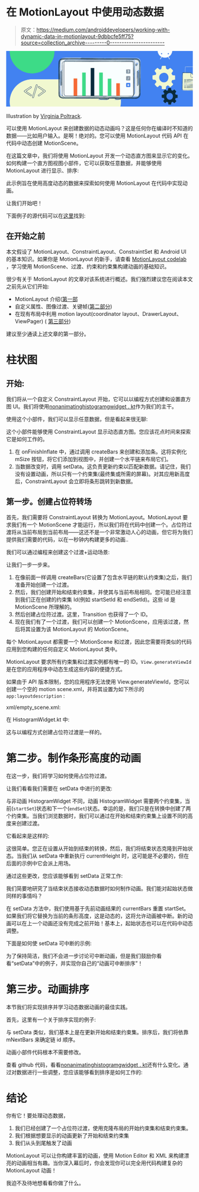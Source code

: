 # 在 MotionLayout 中使用动态数据

> 原文：<https://medium.com/androiddevelopers/working-with-dynamic-data-in-motionlayout-9dbbcfe5ff75?source=collection_archive---------0----------------------->

![](img/5007c514b0aefc93100c7303eacb5ba5.png)

Illustration by [Virginia Poltrack](/@VPoltrack).

可以使用 MotionLayout 来创建数据的动态动画吗？这是任何你在编译时不知道的数据——比如用户输入。是啊！绝对的。您可以使用 MotionLayout 代码 API 在代码中动态创建 MotionScene。

在这篇文章中，我们将使用 MotionLayout 开发一个动态直方图来显示它的变化。如何构建一个直方图视图小部件，它可以获取任意数据，并能够使用 MotionLayout 进行显示、排序:

此示例旨在使用高度动态的数据来探索如何使用 MotionLayout 在代码中实现动画。

让我们开始吧！

下面例子的源代码可以在[这里](https://github.com/android/views-widgets-samples/tree/master/ConstraintLayoutExamples/motionlayout/src/main/java/com/google/androidstudio/motionlayoutexample/histogramdemo)找到:

## 在开始之前

本文假设了 MotionLayout、ConstraintLayout、ConstraintSet 和 Android UI 的基本知识。如果你是 MotionLayout 的新手，请查看 [MotionLayout codelab](https://codelabs.developers.google.com/codelabs/motion-layout/index.html) ，学习使用 MotionScene、过渡、约束和约束集构建动画的基础知识。

很少有关于 MotionLayout 的文章对该系统进行概述。我们强烈建议您在阅读本文之前先从它们开始:

*   MotionLayout 介绍([第一部](/p/29208674b10d)
*   自定义属性、图像过渡、关键帧([第二部分](/p/a31acc084f59))
*   在现有布局中利用 motion layout(coordinator layout、DrawerLayout、ViewPager) ( [第三部分](/p/47cd64d51a5))

建议至少通读上述文章的第一部分。

# 柱状图

## 开始:

我们将从一个自定义 ConstraintLayout 开始，它可以以编程方式创建和设置直方图 UI。我们将使用[nonanimatinghistogramgwidget . kt](https://github.com/android/views-widgets-samples/blob/master/ConstraintLayoutExamples/motionlayout/src/main/java/com/google/androidstudio/motionlayoutexample/histogramdemo/NonAnimatingHistogramWidget.kt)作为我们的主干。

使用这个小部件，我们可以显示任意数据，但是看起来很无聊:

这个小部件能够使用 ConstraintLayout 显示动态直方图。您应该花点时间来探索它是如何工作的。

1.  在 onFinishInflate 中，通过调用 createBars 来创建和添加条。这将实例化 mSize 按钮，将它们添加到视图中，并创建一个水平链来布局它们。
2.  当数据改变时，调用 setData。这负责更新约束以匹配新数据。请记住，我们没有设置动画，所以只有一个约束集(最终集或所需的屏幕)。对其应用新高度后，ConstraintLayout 会立即将条形跳转到新数据。

## 第一步。创建占位符转场

首先，我们需要将 ConstraintLayout 转换为 MotionLayout。MotionLayout 要求我们有一个 MotionScene 才能运行，所以我们将在代码中创建一个。占位符过渡将从当前布局到当前布局——这还不是一个非常激动人心的动画，但它将为我们提供我们需要的代码，以在一秒钟内构建更多的动画..

我们可以通过编程来创建这个过渡+运动场景:

让我们一步一步来。

1.  在像前面一样调用 createBars(它设置了包含水平链的默认约束集)之后，我们准备开始创建一个过渡。
2.  然后，我们创建开始和结束约束集，并使其与当前布局相同。您可能已经注意到我们正在创建的约束集 Id(例如 startSetId 和 endSetId)。这些 id 是 MotionScene 所理解的。
3.  然后创建占位符过渡。这里，Transition 也获得了一个 ID。
4.  现在我们有了一个过渡，我们可以创建一个 MotionScene，应用该过渡，然后将其设置为该 MotionLayout 的 MotionScene。

每个 MotionLayout 都需要一个 MotionScene 和过渡，因此您需要将类似的代码应用到您构建的任何自定义 MotionLayout 类中。

MotionLayout 要求所有约束集和过渡实例都有唯一的 ID。`View.generateViewId` 是在您的应用程序中动态生成这些内容的便捷方式。

如果由于 API 版本限制，您的应用程序无法使用 View.generateViewId，您可以创建一个空的 motion scene.xml，并将其设置为如下所示的`app:layoutdescription` :

xml/empty_scene.xml:

在 HistogramWidget.kt 中:

这与以编程方式创建占位符过渡是一样的。

# 第二步。制作条形高度的动画

在这一步，我们将学习如何使用占位符过渡。

让我们看看我们需要在 setData 中进行的更改:

与非动画 HistogramWidget 不同，动画 HistogramWidget 需要两个约束集，当前(`startSet`)状态和下一个(`endSet`)状态。幸运的是，我们只是在转换中创建了两个约束集。当我们浏览数据时，我们可以通过在开始和结束约束集上设置不同的高度来创建过渡。

它看起来是这样的:

这很简单。您正在设置从开始到结束的转换，然后，我们将结束状态克隆到开始状态。当我们从 setData 中重新执行 currentHeight 时，这可能是不必要的，但在后面的示例中它会派上用场。

通过这些更改，您应该能够看到 setData 正常工作:

我们简要地研究了当结束状态接收动态数据时如何制作动画。我们能对起始状态做同样的事情吗？

在 setData 方法中，我们使用基于先前动画结果的 currentBars 重置 startSet。如果我们将它替换为当前的条形高度，这是动态的，这将允许动画被中断。新的动画可以在上一个动画还没有完成之前开始！基本上，起始状态也可以在代码中动态调整。

下面是如何使 setData 可中断的示例:

为了保持简洁，我们不会进一步讨论可中断动画，但是我们鼓励你看看“setData”中的例子，并实现你自己的“动画可中断排序”！

# 第三步。动画排序

本节我们将实现排序并学习动态数据动画的最佳实践。

首先，这里有一个关于排序实现的例子:

与 setData 类似，我们基本上是在更新开始和结束约束集。排序后，我们将依靠 mNextBars 来确定链 id 顺序。

动画小部件代码根本不需要修改。

查看 github 代码，看看[nonanimatinghistogramgwidget . kt](https://github.com/android/views-widgets-samples/blob/master/ConstraintLayoutExamples/motionlayout/src/main/java/com/google/androidstudio/motionlayoutexample/histogramdemo/NonAnimatingHistogramWidget.kt)还有什么变化。通过对数据进行一些调整，您应该能够看到排序是如何工作的:

# 结论

你有它！要处理动态数据，

1.  我们已经创建了一个占位符过渡，使用克隆布局的开始约束集和结束约束集。
2.  我们根据想要显示的动画更新了开始和结束约束集
3.  我们从头到尾触发了动画

MotionLayout 可以让你构建丰富的动画，使用 Motion Editor 和 XML 来构建漂亮的动画相当有趣。当你深入幕后时，你会发现你可以完全用代码构建复杂的 MotionLayout 动画！

我迫不及待地想看看你做了什么。